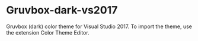# Gruvbox-dark-vs2017

Gruvbox (dark) color theme for Visual Studio 2017. 
To import the theme, use the extension Color Theme Editor.
